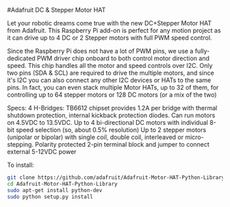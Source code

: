 <!--
 ---
 name: Adafruit DC & Stepper Motor HAT 
 class: board
 type: Motor
 formfactor: HAT
 manufacturer: Adafruit
 description: Drive 4 DC Motors or 2 Stepper Motors with a raspberry pi.
 url: https://learn.adafruit.com/adafruit-dc-and-stepper-motor-hat-for-raspberry-pi
 buy: https://www.adafruit.com/products/2348
 image: motor.png
 pincount: 40
 eeprom: yes
 power:
   '17’:
   ‘1’:
   
 ground:
   ‘9’:
   ’25’:
   ‘39’:
   ’34’:
   ’30’:
   ’20’:
   ’14’:
   ‘6’:
 pin:
   ’3’:
     mode:SDA
   ’5’:
     mode:SCL
    
   
 -->
#Adafruit DC & Stepper Motor HAT 


Let your robotic dreams come true with the new DC+Stepper Motor HAT from Adafruit. This Raspberry Pi add-on is perfect for any motion project as it can drive up to 4 DC or 2 Stepper motors with full PWM speed control.

Since the Raspberry Pi does not have a lot of PWM pins, we use a fully-dedicated PWM driver chip onboard to both control motor direction and speed. This chip handles all the motor and speed controls over I2C. Only two pins (SDA & SCL) are required to drive the multiple motors, and since it's I2C you can also connect any other I2C devices or HATs to the same pins. In fact, you can even stack multiple Motor HATs, up to 32 of them, for controlling up to 64 stepper motors or 128 DC motors (or a mix of the two)

Specs:
4 H-Bridges: TB6612 chipset provides 1.2A per bridge with thermal shutdown protection, internal kickback protection diodes. Can run motors on 4.5VDC to 13.5VDC.
Up to 4 bi-directional DC motors with individual 8-bit speed selection (so, about 0.5% resolution)
Up to 2 stepper motors (unipolar or bipolar) with single coil, double coil, interleaved or micro-stepping.
Polarity protected 2-pin terminal block and jumper to connect external 5-12VDC power

To install:
```bash
git clone https://github.com/adafruit/Adafruit-Motor-HAT-Python-Library.git
cd Adafruit-Motor-HAT-Python-Library
sudo apt-get install python-dev
sudo python setup.py install
```
 
 

 

